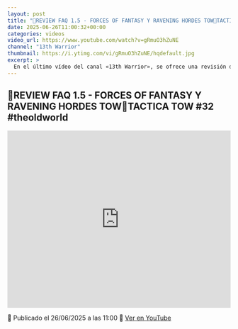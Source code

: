 ```yaml
---
layout: post
title: "🎲REVIEW FAQ 1.5 - FORCES OF FANTASY Y RAVENING HORDES TOW🎲TACTICA TOW #32 #theoldworld"
date: 2025-06-26T11:00:32+00:00
categories: videos
video_url: https://www.youtube.com/watch?v=gRmuO3hZuNE
channel: "13th Warrior"
thumbnail: https://i.ytimg.com/vi/gRmuO3hZuNE/hqdefault.jpg
excerpt: >
  En el último vídeo del canal «13th Warrior», se ofrece una revisión detallada de las FAQ 1.5 de "Forces of Fantasy" y "Ravening Hordes" para The Old World. Este análisis es parte de la serie Táctica TOW, que en su entrega número 32 promete desentrañar las estrategias más efectivas para los jugadores de Warhammer.
---
```


## 🎲REVIEW FAQ 1.5 - FORCES OF FANTASY Y RAVENING HORDES TOW🎲TACTICA TOW #32 #theoldworld

<iframe width="100%" height="400" src="https://www.youtube.com/embed/gRmuO3hZuNE" frameborder="0" allowfullscreen></iframe>

📅 Publicado el 26/06/2025 a las 11:00
🔗 [Ver en YouTube](https://www.youtube.com/watch?v=gRmuO3hZuNE)
